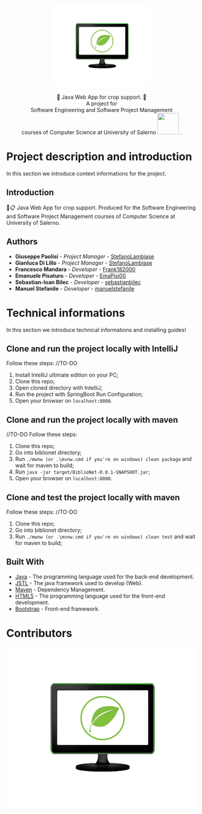 <p align = "center">
  <img src = "https://raw.githubusercontent.com/EmaPisi00/GreenMonitoring/master/src/main/webapp/img/zoomed_lg2.png" width = "256" heigth = "256">
</p>

<p align = "center">
  🌱 Java Web App for crop support. 🌱
  <br>
  A project for
  <br>
  Software Engineering and Software Project Management 
  <br>
  courses of Computer Science at University of Salerno <img src="https://th.bing.com/th/id/OIP.bzx-CjuN2g7JEu7Yah_cRAHaHa?pid=ImgDet&w=350&h=350&rs=1" style="height: 56px; width: 56px"/> .
</p>

# Project description and introduction

In this section we introduce context informations for the project.

## Introduction

🌱📋 Java Web App for crop support. Produced for the Software Engineering and Software Project Management courses of Computer Science at University of Salerno.

## Authors

* **Giuseppe Paolisi**      - *Project Manager*   - [StefanoLambiase](https://github.com/StefanoLambiase)
* **Gianluca Di Lillo**      - *Project Manager*   - [StefanoLambiase](https://github.com/StefanoLambiase)
* **Francesco Mandara**       - *Developer*         - [Frank182000](https://github.com/Frank182000)
* **Emanuele Pisaturo**    - *Developer*         - [EmaPisi00](https://github.com/EmaPisi00)
* **Sebastian-Ioan Bilec**   - *Developer*         - [sebastianbilec](https://github.com/sebastianbilec)
* **Manuel Stefanile**      - *Developer*         - [manuelstefanile](https://github.com/manuelstefanile)

# Technical informations

In this section we introduce technical informations and installing guides!

## Clone and run the project locally with IntelliJ

Follow these steps:
//TO-DO

1. Install IntelliJ ultimate edition on your PC;
2. Clone this repo;
3. Open cloned directory with IntelliJ;
4. Run the project with SpringBoot Run Configuration;
5. Open your browser on `localhost:8080`.

## Clone and run the project locally with maven
//TO-DO
Follow these steps:

1. Clone this repo;
2. Go into biblionet directory;
3. Run `./mwnw (or .\mvnw.cmd if you're on windows) clean package` and wait for maven to build;
4. Run `java -jar target/BiblioNet-0.0.1-SNAPSHOT.jar`;
5. Open your browser on `localhost:8080`.

## Clone and test the project locally with maven

Follow these steps:
//TO-DO
1. Clone this repo;
2. Go into biblionet directory;
3. Run `./mwnw (or .\mvnw.cmd if you're on windows) clean test` and wait for maven to build;

## Built With

* [Java](https://jdk.java.net/15/) - The programming language used for the back-end development.
* [JSTL](https://www.oracle.com/java/technologies/java-server-tag-library.html) - The java framework used to develop (Web).
* [Maven](https://maven.apache.org/) - Dependency Management.
* [HTML5](https://www.w3schools.com/html/default.asp) - The programming language used for the front-end development.
* [Bootstrap](https://getboostrap.com/) - Front-end framework.

# Contributors

<a href="https://github.com/EmaPisi00/GreenMonitoring/graphs/contributors">
  <img src="https://raw.githubusercontent.com/EmaPisi00/GreenMonitoring/master/src/main/webapp/img/zoomed_lg2.png" />
</a>
